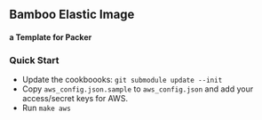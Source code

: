 ## Bamboo Elastic Image
#### a Template for Packer

### Quick Start

* Update the cookboooks: `git submodule update --init`
* Copy `aws_config.json.sample` to `aws_config.json` and add your access/secret keys for AWS.
* Run `make aws`
